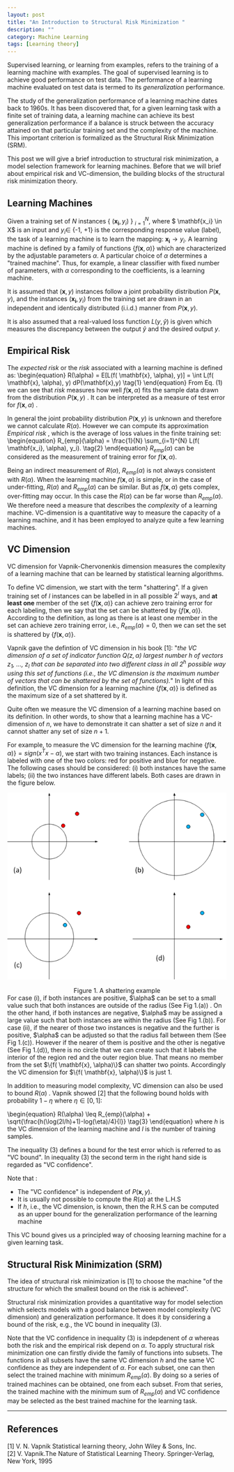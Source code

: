 ```yaml
---
layout: post
title: "An Introduction to Structural Risk Minimization "
description: ""
category: Machine Learning 
tags: [Learning theory]
---
```


Supervised learning, or learning from examples,  refers to the training of a learning machine with examples.  The goal of supervised learning is to achieve good performance on test data. The performance of a learning machine evaluated on test data is termed to its *generalization* performance. 

The study of the generalization performance of a learning machine dates back to 1960s. 
It has been discovered that, for a given learning task with a finite set of training data, a learning machine can achieve its best generalization performance if a balance is struck between the accuracy attained on that particular training set and the complexity of the machine. This important criterion is formalized as the Structural Risk Minimization (SRM). 

This post we will give a brief introduction to structural risk minimization, a model selection framework for learning machines.  Before that we will brief about empirical risk and VC-dimension, the building blocks of the structural risk minimization theory.

Learning Machines 
------------------
Given a training set of $N$ instances { $(\mathbf{x_i},y_i)$ } $_{i=1}^{N}$, where $ \mathbf{x_i} \in X$ is an input and $y_i \in$ {-1, +1} is the corresponding response value (label),  the task of a learning machine is to learn the mapping: $\mathbf{x_i} \to y_i$.  A learning machine is defined by a family of functions $\{f( \mathbf{x},  \alpha)\}$ which are characterized by the adjustable parameters $\alpha$.   A particular choice of $\alpha$ determines a "trained machine".  Thus, for example, a linear classifier with fixed number of parameters, with $\alpha$ corresponding to the coefficients, is a learning machine.  

It is assumed that $(\mathbf{x},y)$ instances follow a joint probability distribution $P(\mathbf{x},y)$, and the instances $(\mathbf{x_i}, y_i)$ from the training set are drawn in an independent and identically distributed (i.i.d.) manner from $P(\mathbf{x},y)$. 

It is  also assumed that a real-valued loss function $L(y, \hat{y})$ is given which measures the discrepancy between the output $\hat{y}$ and the desired output $y$.

Empirical Risk 
------------------
The *expected risk* or the *risk* associated with a learning machine is defined as: 
\begin{equation}
R(\alpha) = E[L(f( \mathbf{x},  \alpha), y)] = \int L(f( \mathbf{x},  \alpha), y) dP(\mathbf{x},y)
\tag{1}
\end{equation}
From Eq. (1) we can see that *risk* measures how well  $f( \mathbf{x},  \alpha)$ fits the sample data drawn from the distribution $P(\mathbf{x},y)$ . It can be interpreted as a measure of test error for $f( \mathbf{x},  \alpha)$ . 

In general the joint probability distribution $P(\mathbf{x},y)$ is unknown and therefore we cannot calculate $R(\alpha)$.  However we can compute its approximation  *Empirical risk* , which is the average of loss values in the finite training set:
\begin{equation}
R_{emp}(\alpha) = \frac{1}{N} \sum_{i=1}^{N} L(f( \mathbf{x_i},  \alpha), y_i).
\tag{2}
\end{equation}
$R_{emp}(\alpha)$ can be considered as the measurement of training error for $f( \mathbf{x},  \alpha)$.  

Being an indirect measurement of $R(\alpha)$, $R_{emp}(\alpha)$ is not always consistent with $R(\alpha)$. When the learning machine $f( \mathbf{x},  \alpha)$ is simple, or in the case of under-fitting,  $R(\alpha)$ and $R_{emp}(\alpha)$ can be similar. But as $f( \mathbf{x},  \alpha)$ gets complex, over-fitting may occur. In this case the $R(\alpha)$ can be far worse than $R_{emp}(\alpha)$.  We therefore need a measure that describes the *complexity* of a learning machine.  VC-dimension is a quantitative way to measure the capacity of a learning machine, and it has been employed to analyze quite a few learning machines. 


VC Dimension
---------------------
VC dimension for Vapnik-Chervonenkis dimension measures the complexity of a learning machine that can be learned by statistical learning algorithms.  

To define VC dimension, we start with the term "shattering".  If a given training set of $l$ instances can be labelled in in all possible $2^{l}$ ways, and **at least one** member of the set $\{f( \mathbf{x},  \alpha)\}$ can achieve zero training error for each labeling, then we say that the set can be shattered by $\{f( \mathbf{x},  \alpha)\}$.  According to the definition, as long as there is at least one member in the set can achieve zero training error, i.e., $R_{emp}(\alpha) = 0$, then we can set the set is shattered by $\{f( \mathbf{x},  \alpha)\}$. 

Vapnik gave the defintion of VC dimension in his book [1]: "*the VC dimension of a set of indicator function $Q(z,\alpha)$ largest number h of vectors $z_1$, ..., $z_l$ that can be separated into two different class in all $2^{h}$  possible way using this set of functions (i.e., the VC dimension is the maximum number of vectors that can be shattered by the set of functions).*" In light of this definition, the VC dimension for a learning machine $\{f( \mathbf{x},  \alpha)\}$ is defined as the maximum size of a set shattered by it. 

Quite often we measure the VC dimension of a learning machine based on its definition. In other words, to show that a learning machine has a VC-dimension of $n$, we have to demonstrate it can shatter a set of size $n$ and it cannot shatter any set of size $n+1$. 
 
For example, to measure the VC dimension for the learning machine $\{f( \mathbf{x},  \alpha)\} = sign(x^{T}x-\alpha)$, we start with two training instances. Each instance is labeled with one of the two colors: red for positive and blue for negative. The following cases should be considered: (i) both instances have the same labels; (ii) the two instances have different labels. Both cases are drawn in the figure below. 

![A shattering example](/img/2017-03-30/shattering.png)
<center>Figure 1.  A shattering example </center>
 For case (i), if both instances are positive, $\alpha$ can be set to a small value such that both instances are  outside of the radius (See Fig 1.(a)) . On the other hand, if both instances are negative, $\alpha$ may be assigned a large value such that both instances are within the radius (See Fig 1.(b)). For case (ii), if the nearer of those two instances is negative and the further is positive, $\alpha$ can be adjusted so that the radius fall between them (See Fig 1.(c)). However if the nearer of them is positive and the other is negative (See Fig 1.(d)), there is no circle that we can create such that it labels the interior of the region red and the outer region blue.  That means no member from the set $\{f( \mathbf{x},  \alpha)\}$ can shatter two points.  Accordingly the VC dimension for $\{f( \mathbf{x},  \alpha)\}$ is just 1. 

In addition to measuring model complexity,  VC dimension can also be used to 
bound $R(\alpha)$ . Vapnik showed [2] that the following bound holds with probability $1-\eta$ where $\eta \in [0,1]$:

\begin{equation}
R(\alpha) \leq R_{emp}(\alpha) + \sqrt{\frac{h(\log(2l/h)+1)-log(\eta)/4}{l}}
\tag{3}
\end{equation}
where $h$ is the VC dimension of the learning machine and $l$ is the number of training samples.  

The inequality (3) defines a bound for the test error which is referred to as "VC bound". In inequality (3) the second term in the right hand side is regarded as "VC confidence". 

Note that :

 - The "VC confidence" is independent of $P(\mathbf{x}, y)$. 
 - It is usually not possible to compute the $R(\alpha)$ at the L.H.S
 - If $h$, i.e., the VC dimension, is known, then the R.H.S can be computed as an upper bound for the generalization performance of the learning machine 
 
This VC bound gives us a principled way of choosing learning machine for a given learning task. 


Structural Risk Minimization (SRM)
---

The idea of structural risk minimization is [1] to choose the machine "of the structure for which the smallest bound on the risk is achieved".

Structural risk minimization provides a quantitative way for model selection which selects models with a good balance between model complexity (VC dimension) and generalization performance. It does it by considering a bound of the risk, e.g., the VC bound in inequality (3). 

Note that the VC confidence in inequality (3) is indepdenent of $\alpha$ whereas both the risk and the empirical risk depend on $\alpha$.  To apply structural risk minimization one can firstly divide the family of functions into subsets.  The functions in all subsets have the same VC dimension $h$ and the same VC confidence as they are independent of $\alpha$. For each subset, one can then select the trained machine with minimum $R_{emp}(\alpha)$. By doing so  a series of trained machines can be obtained, one from each subset.  From that series, the trained machine with the minimum sum of $R_{emp}(\alpha)$ and VC confidence may be selected as the best trained machine for the learning task. 


----------

References 
---
[1] V. N. Vapnik  Statistical learning theory,  John Wiley & Sons, Inc.  
[2] V. Vapnik.The Nature of Statistical Learning Theory. Springer-Verlag, New York, 1995










